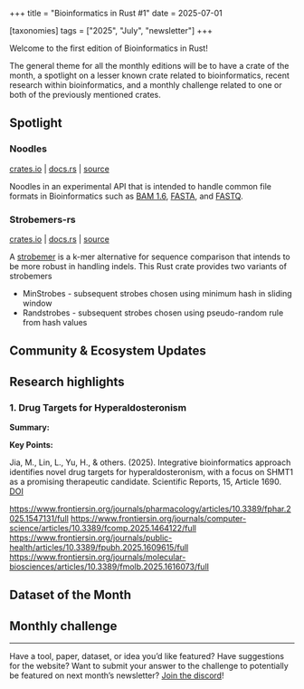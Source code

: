 +++
title = "Bioinformatics in Rust #1"
date = 2025-07-01

[taxonomies]
tags = ["2025", "July", "newsletter"]
+++

Welcome to the first edition of Bioinformatics in Rust!

The general theme for all the monthly editions will be to have a crate of the month,
a spotlight on a lesser known crate related to bioinformatics,
recent research within bioinformatics,
and a monthly challenge related to one or both of the previously mentioned crates.

## Spotlight

### Noodles

[crates.io](https://crates.io/crates/noodles) |
[docs.rs](https://docs.rs/noodles/0.99.0/noodles/) |
[source](https://github.com/zaeleus/noodles)

Noodles in an experimental API that is intended to handle common file formats in
Bioinformatics such as [BAM 1.6](https://samtools.github.io/hts-specs/SAMv1.pdf),
[FASTA](https://www.ncbi.nlm.nih.gov/genbank/fastaformat/),
and [FASTQ](https://maq.sourceforge.net/fastq.shtml).

### Strobemers-rs

[crates.io](https://crates.io/crates/strobemers-rs) |
[docs.rs](https://docs.rs/strobemers-rs/0.1.0/strobemers_rs/) |
[source](https://github.com/haradama/strobemers-rs)

A [strobemer](https://www.biorxiv.org/content/10.1101/2021.01.28.428549v3.full)
is a k-mer alternative for sequence comparison that intends to be more robust in
handling indels. This Rust crate provides two variants of strobemers

- MinStrobes - subsequent strobes chosen using minimum hash in sliding window
- Randstrobes - subsequent strobes chosen using pseudo-random rule from hash values

## Community & Ecosystem Updates

## Research highlights

### 1. Drug Targets for Hyperaldosteronism

**Summary:**

**Key Points:**

Jia, M., Lin, L., Yu, H., & others. (2025). Integrative bioinformatics approach
identifies novel drug targets for hyperaldosteronism, with a focus on SHMT1 as a
promising therapeutic candidate. Scientific Reports, 15, Article 1690.
[DOI](https://doi.org/10.1038/s41598-025-85900-8)

https://www.frontiersin.org/journals/pharmacology/articles/10.3389/fphar.2025.1547131/full
https://www.frontiersin.org/journals/computer-science/articles/10.3389/fcomp.2025.1464122/full
https://www.frontiersin.org/journals/public-health/articles/10.3389/fpubh.2025.1609615/full
https://www.frontiersin.org/journals/molecular-biosciences/articles/10.3389/fmolb.2025.1616073/full

## Dataset of the Month

## Monthly challenge

___

Have a tool, paper, dataset, or idea you’d like featured?  Have suggestions for the website? Want to submit your answer to the challenge to potentially be featured on next month’s newsletter?
[Join the discord](https://discord.gg/dCMfwuze48)!

